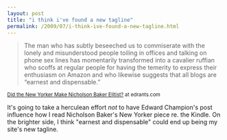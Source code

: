 ```yaml
---
layout: post
title: "i think i've found a new tagline"
permalink: /2009/07/i-think-ive-found-a-new-tagline.html
---
```


<blockquote>The man who has subtly beseeched us to commiserate with the lonely and misunderstood people toiling in offices and talking on phone sex lines has momentarily transformed into a cavalier ruffian who scoffs at regular people for having the temerity to express their enthusiasm on Amazon and who likewise suggests that all blogs are “earnest and dispensable.”</blockquote>

<p><small><a href="http://www.edrants.com/did-the-new-yorker-make-nicholson-baker-elitist/">Did the New Yorker Make Nicholson Baker Elitist?</a> at edrants.com</small><i></i></p><i></i>

<p>It&#39;s going to take a herculean effort <i>not</i> to have Edward Champion&#39;s post influence how I read Nicholson Baker&#39;s New Yorker piece re. the Kindle.  On the brighter side, I think &quot;earnest and dispensable&quot; could end up being my site&#39;s new tagline.</p>



